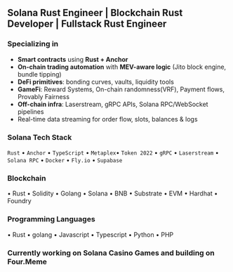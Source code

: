 
## Solana Rust Engineer | Blockchain Rust Developer | Fullstack Rust Engineer

### Specializing in
- **Smart contracts** using **Rust + Anchor**
- **On-chain trading automation** with **MEV-aware logic** (Jito block engine, bundle tipping)
- **DeFi primitives**: bonding curves, vaults, liquidity tools
- **GameFi**: Reward Systems, On-chain randomness(VRF),  Payment flows, Provably Fairness
- **Off-chain infra**: Laserstream, gRPC APIs, Solana RPC/WebSocket pipelines
- Real-time data streaming for order flow, slots, balances & logs
### Solana Tech Stack

`Rust` • `Anchor` • `TypeScript` • `Metaplex`• `Token 2022` • `gRPC` • `Laserstream` • `Solana RPC` • `Docker` • `Fly.io` • `Supabase`

### Blockchain 
• Rust • Solidity • Golang • Solana • BNB • Substrate • EVM • Hardhat • Foundry 

### Programming Languages
• Rust • golang • Javascript • Typescript • Python • PHP


### Currently working on Solana Casino Games and building on Four.Meme
